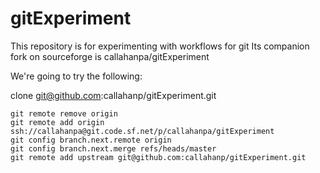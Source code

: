 # gitExperiment
This repository is for experimenting with workflows for git
Its companion fork on sourceforge is callahanpa/gitExperiment

We're going to try the following:

clone git@github.com:callahanp/gitExperiment.git

    git remote remove origin
    git remote add origin ssh://callahanpa@git.code.sf.net/p/callahanpa/gitExperiment
    git config branch.next.remote origin
    git config branch.next.merge refs/heads/master
    git remote add upstream git@github.com:callahanp/gitExperiment.git
